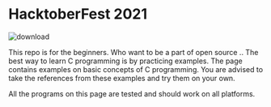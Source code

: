# HacktoberFest 2021 
![download](https://user-images.githubusercontent.com/91746684/135880030-835724a7-a797-4336-abba-5668e59413c1.png)


This repo is for the beginners. Who want to be a part of open source ..
The best way to learn C programming is by practicing examples. The page contains examples on basic concepts of C programming. You are advised to take the references from these examples and try them on your own.

All the programs on this page are tested and should work on all platforms.
